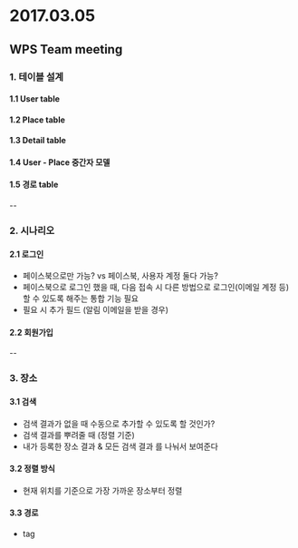 # 2017.03.05
## WPS Team meeting

### 1. 테이블 설계
#### 1.1 User table
#### 1.2 Place table
#### 1.3 Detail table
#### 1.4 User - Place 중간자 모델 
#### 1.5 경로 table

--

### 2. 시나리오
#### 2.1 로그인
* 페이스북으로만 가능? vs 페이스북, 사용자 계정 둘다 가능?
* 페이스북으로 로그인 했을 때, 다음 접속 시 다른 방법으로 로그인(이메일 계정 등)할 수 있도록 해주는 통합 기능 필요 
* 필요 시 추가 필드 (알림 이메일을 받을 경우)  

#### 2.2 회원가입

--  

### 3. 장소
#### 3.1 검색
* 검색 결과가 없을 때 수동으로 추가할 수 있도록 할 것인가?
* 검색 결과를 뿌려줄 때 (정렬 기준)
* 내가 등록한 장소 결과 & 모든 검색 결과 를 나눠서 보여준다

#### 3.2 정렬 방식
* 현재 위치를 기준으로 가장 가까운 장소부터 정렬

#### 3.3 경로
* tag 